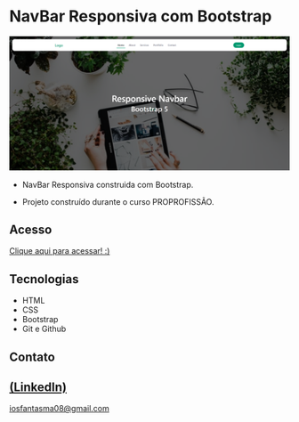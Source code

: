 # NavBar Responsiva com Bootstrap  

 ![preview](./NavBar.PNG)
 
 - NavBar Responsiva construida com Bootstrap.

 - Projeto construído durante o curso PROPROFISSÃO.

## Acesso
 [Clique aqui para acessar! :)](https://github.com/GuilhermeSK2/Responsive-NavBar-1-WebDevCreative-)

## Tecnologias

- HTML
- CSS
- Bootstrap
- Git e Github

## Contato
[(LinkedIn)](https://www.linkedin.com/in/guilherme-freitas-9901a220b/)
-----
iosfantasma08@gmail.com
